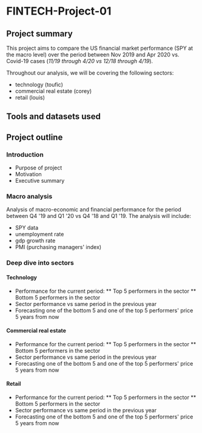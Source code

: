 # FINTECH-Project-01

## Project summary
This project aims to compare the US financial market performance (SPY at the macro level) over the period between Nov 2019 and Apr 2020 vs. Covid-19 cases (_11/19 through 4/20 vs 12/18 through 4/19_).

Throughout our analysis, we will be covering the following sectors:
* technology (toufic)
* commercial real estate (corey)
* retail (louis)

## Tools and datasets used


## Project outline

### Introduction
* Purpose of project
* Motivation
* Executive summary

### Macro analysis
Analysis of macro-economic and financial performance for the period between Q4 '19 and Q1 '20 vs Q4 '18 and Q1 '19. The analysis will include:
* SPY data
* unemployment rate
* gdp growth rate
* PMI (purchasing managers' index)

### Deep dive into sectors

#### Technology
* Performance for the current period:
** Top 5 performers in the sector
** Bottom 5 performers in the sector
* Sector performance vs same period in the previous year
* Forecasting one of the bottom 5 and one of the top 5 performers' price 5 years from now

#### Commercial real estate
* Performance for the current period:
** Top 5 performers in the sector
** Bottom 5 performers in the sector
* Sector performance vs same period in the previous year
* Forecasting one of the bottom 5 and one of the top 5 performers' price 5 years from now

#### Retail
* Performance for the current period:
** Top 5 performers in the sector
** Bottom 5 performers in the sector
* Sector performance vs same period in the previous year
* Forecasting one of the bottom 5 and one of the top 5 performers' price 5 years from now
